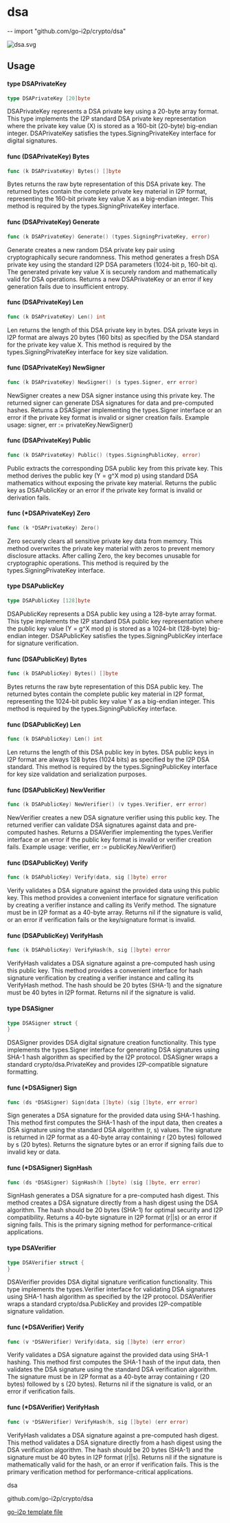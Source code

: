 # dsa
--
    import "github.com/go-i2p/crypto/dsa"

![dsa.svg](dsa.svg)



## Usage

#### type DSAPrivateKey

```go
type DSAPrivateKey [20]byte
```

DSAPrivateKey represents a DSA private key using a 20-byte array format. This
type implements the I2P standard DSA private key representation where the
private key value (X) is stored as a 160-bit (20-byte) big-endian integer.
DSAPrivateKey satisfies the types.SigningPrivateKey interface for digital
signatures.

#### func (DSAPrivateKey) Bytes

```go
func (k DSAPrivateKey) Bytes() []byte
```
Bytes returns the raw byte representation of this DSA private key. The returned
bytes contain the complete private key material in I2P format, representing the
160-bit private key value X as a big-endian integer. This method is required by
the types.SigningPrivateKey interface.

#### func (DSAPrivateKey) Generate

```go
func (k DSAPrivateKey) Generate() (types.SigningPrivateKey, error)
```
Generate creates a new random DSA private key pair using cryptographically
secure randomness. This method generates a fresh DSA private key using the
standard I2P DSA parameters (1024-bit p, 160-bit q). The generated private key
value X is securely random and mathematically valid for DSA operations. Returns
a new DSAPrivateKey or an error if key generation fails due to insufficient
entropy.

#### func (DSAPrivateKey) Len

```go
func (k DSAPrivateKey) Len() int
```
Len returns the length of this DSA private key in bytes. DSA private keys in I2P
format are always 20 bytes (160 bits) as specified by the DSA standard for the
private key value X. This method is required by the types.SigningPrivateKey
interface for key size validation.

#### func (DSAPrivateKey) NewSigner

```go
func (k DSAPrivateKey) NewSigner() (s types.Signer, err error)
```
NewSigner creates a new DSA signer instance using this private key. The returned
signer can generate DSA signatures for data and pre-computed hashes. Returns a
DSASigner implementing the types.Signer interface or an error if the private key
format is invalid or signer creation fails. Example usage: signer, err :=
privateKey.NewSigner()

#### func (DSAPrivateKey) Public

```go
func (k DSAPrivateKey) Public() (types.SigningPublicKey, error)
```
Public extracts the corresponding DSA public key from this private key. This
method derives the public key (Y = g^X mod p) using standard DSA mathematics
without exposing the private key material. Returns the public key as
DSAPublicKey or an error if the private key format is invalid or derivation
fails.

#### func (*DSAPrivateKey) Zero

```go
func (k *DSAPrivateKey) Zero()
```
Zero securely clears all sensitive private key data from memory. This method
overwrites the private key material with zeros to prevent memory disclosure
attacks. After calling Zero, the key becomes unusable for cryptographic
operations. This method is required by the types.SigningPrivateKey interface.

#### type DSAPublicKey

```go
type DSAPublicKey [128]byte
```

DSAPublicKey represents a DSA public key using a 128-byte array format. This
type implements the I2P standard DSA public key representation where the public
key value (Y = g^X mod p) is stored as a 1024-bit (128-byte) big-endian integer.
DSAPublicKey satisfies the types.SigningPublicKey interface for signature
verification.

#### func (DSAPublicKey) Bytes

```go
func (k DSAPublicKey) Bytes() []byte
```
Bytes returns the raw byte representation of this DSA public key. The returned
bytes contain the complete public key material in I2P format, representing the
1024-bit public key value Y as a big-endian integer. This method is required by
the types.SigningPublicKey interface.

#### func (DSAPublicKey) Len

```go
func (k DSAPublicKey) Len() int
```
Len returns the length of this DSA public key in bytes. DSA public keys in I2P
format are always 128 bytes (1024 bits) as specified by the I2P DSA standard.
This method is required by the types.SigningPublicKey interface for key size
validation and serialization purposes.

#### func (DSAPublicKey) NewVerifier

```go
func (k DSAPublicKey) NewVerifier() (v types.Verifier, err error)
```
NewVerifier creates a new DSA signature verifier using this public key. The
returned verifier can validate DSA signatures against data and pre-computed
hashes. Returns a DSAVerifier implementing the types.Verifier interface or an
error if the public key format is invalid or verifier creation fails. Example
usage: verifier, err := publicKey.NewVerifier()

#### func (DSAPublicKey) Verify

```go
func (k DSAPublicKey) Verify(data, sig []byte) error
```
Verify validates a DSA signature against the provided data using this public
key. This method provides a convenient interface for signature verification by
creating a verifier instance and calling its Verify method. The signature must
be in I2P format as a 40-byte array. Returns nil if the signature is valid, or
an error if verification fails or the key/signature format is invalid.

#### func (DSAPublicKey) VerifyHash

```go
func (k DSAPublicKey) VerifyHash(h, sig []byte) error
```
VerifyHash validates a DSA signature against a pre-computed hash using this
public key. This method provides a convenient interface for hash signature
verification by creating a verifier instance and calling its VerifyHash method.
The hash should be 20 bytes (SHA-1) and the signature must be 40 bytes in I2P
format. Returns nil if the signature is valid.

#### type DSASigner

```go
type DSASigner struct {
}
```

DSASigner provides DSA digital signature creation functionality. This type
implements the types.Signer interface for generating DSA signatures using SHA-1
hash algorithm as specified by the I2P protocol. DSASigner wraps a standard
crypto/dsa.PrivateKey and provides I2P-compatible signature formatting.

#### func (*DSASigner) Sign

```go
func (ds *DSASigner) Sign(data []byte) (sig []byte, err error)
```
Sign generates a DSA signature for the provided data using SHA-1 hashing. This
method first computes the SHA-1 hash of the input data, then creates a DSA
signature using the standard DSA algorithm (r, s) values. The signature is
returned in I2P format as a 40-byte array containing r (20 bytes) followed by s
(20 bytes). Returns the signature bytes or an error if signing fails due to
invalid key or data.

#### func (*DSASigner) SignHash

```go
func (ds *DSASigner) SignHash(h []byte) (sig []byte, err error)
```
SignHash generates a DSA signature for a pre-computed hash digest. This method
creates a DSA signature directly from a hash digest using the DSA algorithm. The
hash should be 20 bytes (SHA-1) for optimal security and I2P compatibility.
Returns a 40-byte signature in I2P format (r||s) or an error if signing fails.
This is the primary signing method for performance-critical applications.

#### type DSAVerifier

```go
type DSAVerifier struct {
}
```

DSAVerifier provides DSA digital signature verification functionality. This type
implements the types.Verifier interface for validating DSA signatures using
SHA-1 hash algorithm as specified by the I2P protocol. DSAVerifier wraps a
standard crypto/dsa.PublicKey and provides I2P-compatible signature validation.

#### func (*DSAVerifier) Verify

```go
func (v *DSAVerifier) Verify(data, sig []byte) (err error)
```
Verify validates a DSA signature against the provided data using SHA-1 hashing.
This method first computes the SHA-1 hash of the input data, then validates the
DSA signature using the standard DSA verification algorithm. The signature must
be in I2P format as a 40-byte array containing r (20 bytes) followed by s (20
bytes). Returns nil if the signature is valid, or an error if verification
fails.

#### func (*DSAVerifier) VerifyHash

```go
func (v *DSAVerifier) VerifyHash(h, sig []byte) (err error)
```
VerifyHash validates a DSA signature against a pre-computed hash digest. This
method validates a DSA signature directly from a hash digest using the DSA
verification algorithm. The hash should be 20 bytes (SHA-1) and the signature
must be 40 bytes in I2P format (r||s). Returns nil if the signature is
mathematically valid for the hash, or an error if verification fails. This is
the primary verification method for performance-critical applications.



dsa 

github.com/go-i2p/crypto/dsa

[go-i2p template file](/template.md)
